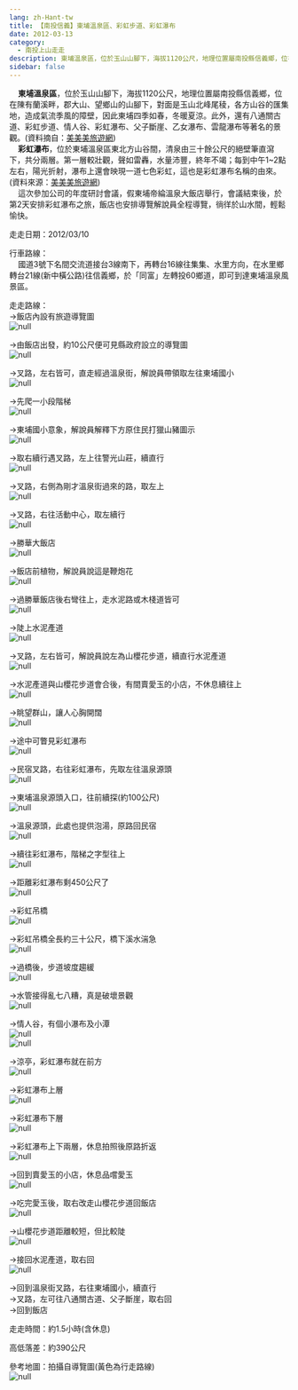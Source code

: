 ```yaml
---
lang: zh-Hant-tw
title: 【南投信義】東埔溫泉區、彩虹步道、彩虹瀑布
date: 2012-03-13
category: 
  - 南投上山走走
description: 東埔溫泉區，位於玉山山腳下，海拔1120公尺，地理位置屬南投縣信義鄉，位在陳有蘭溪畔，郡大山、望鄉山的山腳下，對面是玉山北峰尾稜，各方山谷的匯集地，造成氣流季風的障壁，因此東埔四季如春，冬暖夏涼。此外，還有八通關古道、彩虹步道、情人谷、彩虹瀑布、父子斷崖、乙女瀑布、雲龍瀑布等著名的景觀。(資料摘自：[美美美旅遊網](http://emmm.tw/L3_content.php?L3_id=12010)) 彩虹瀑布，位於東埔溫泉區東北方山谷間，清泉由三十餘公尺的絕壁筆直瀉下，共分兩層。第一層較壯觀，聲如雷轟，水量沛豐，終年不竭；每到中午1~2點左右，陽光折射，瀑布上還會映現一道七色彩虹，這也是彩虹瀑布名稱的由來。(資料來源：[美美美旅遊網](http://emmm.tw/L3_content.php?L3_id=12018)) 這次參加公司的年度研討會議，假東埔帝綸溫泉大飯店舉行，會議結束後，於第2天安排彩虹瀑布之旅，飯店也安排導覽解說員全程導覽，徜徉於山水間，輕鬆愉快。
sidebar: false
---
```


    **東埔溫泉區**，位於玉山山腳下，海拔1120公尺，地理位置屬南投縣信義鄉，位在陳有蘭溪畔，郡大山、望鄉山的山腳下，對面是玉山北峰尾稜，各方山谷的匯集地，造成氣流季風的障壁，因此東埔四季如春，冬暖夏涼。此外，還有八通關古道、彩虹步道、情人谷、彩虹瀑布、父子斷崖、乙女瀑布、雲龍瀑布等著名的景觀。(資料摘自：[美美美旅遊網](http://emmm.tw/L3_content.php?L3_id=12010))  
    **彩虹瀑布**，位於東埔溫泉區東北方山谷間，清泉由三十餘公尺的絕壁筆直瀉下，共分兩層。第一層較壯觀，聲如雷轟，水量沛豐，終年不竭；每到中午1~2點左右，陽光折射，瀑布上還會映現一道七色彩虹，這也是彩虹瀑布名稱的由來。(資料來源：[美美美旅遊網](http://emmm.tw/L3_content.php?L3_id=12018))  
    這次參加公司的年度研討會議，假東埔帝綸溫泉大飯店舉行，會議結束後，於第2天安排彩虹瀑布之旅，飯店也安排導覽解說員全程導覽，徜徉於山水間，輕鬆愉快。

走走日期：2012/03/10

行車路線：  
    國道3號下名間交流道接台3線南下，再轉台16線往集集、水里方向，在水里鄉轉台21線(新中橫公路)往信義鄉，於「同富」左轉投60鄉道，即可到達東埔溫泉風景區。

走走路線：  
→飯店內設有旅遊導覽圖  
![null](image/213900298_l.jpg)

→由飯店出發，約10公尺便可見縣政府設立的導覽圖  
![null](image/213900305_l.jpg)

→叉路，左右皆可，直走經過溫泉街，解說員帶領取左往東埔國小  
![null](image/213900308_l.jpg)

→先爬一小段階梯  
![null](image/213900312_l.jpg)

→東埔國小意象，解說員解釋下方原住民打獵山豬圖示  
![null](image/213900315_l.jpg)

→取右續行遇叉路，左上往警光山莊，續直行  
![null](image/213900319_l.jpg)

→叉路，右側為剛才溫泉街過來的路，取左上  
![null](image/213900324_l.jpg)

→叉路，右往活動中心，取左續行  
![null](image/213900329_l.jpg)

→勝華大飯店  
![null](image/213900452_l.jpg)

→飯店前植物，解說員說這是鞭炮花  
![null](image/213900337_l.jpg)

→過勝華飯店後右彎往上，走水泥路或木棧道皆可  
![null](image/213900332_l.jpg)

→陡上水泥產道  
![null](image/213900340_l.jpg)

→叉路，左右皆可，解說員說左為山櫻花步道，續直行水泥產道  
![null](image/213900345_l.jpg)

→水泥產道與山櫻花步道會合後，有間賣愛玉的小店，不休息續往上  
![null](image/213900353_l.jpg)

→眺望群山，讓人心胸開闊  
![null](image/213900356_l.jpg)

→途中可瞥見彩虹瀑布  
![null](image/213900361_l.jpg)

→民宿叉路，右往彩虹瀑布，先取左往溫泉源頭  
![null](image/213900365_l.jpg)

→東埔溫泉源頭入口，往前續探(約100公尺)  
![null](image/213900369_l.jpg)

→溫泉源頭，此處也提供泡湯，原路回民宿  
![null](image/213900422_l.jpg)

→續往彩虹瀑布，階梯之字型往上  
![null](image/213900372_l.jpg)

→距離彩虹瀑布剩450公尺了  
![null](image/213900374_l.jpg)

→彩虹吊橋  
![null](image/213900377_l.jpg)

→彩虹吊橋全長約三十公尺，橋下溪水湍急  
![null](image/213900379_l.jpg)

→過橋後，步道坡度趨緩  
![null](image/213900380_l.jpg)

→水管接得亂七八糟，真是破壞景觀  
![null](image/213900384_l.jpg)

→情人谷，有個小瀑布及小潭  
![null](image/213900389_l.jpg)  
![null](image/213900386_l.jpg)

→涼亭，彩虹瀑布就在前方  
![null](image/213900395_l.jpg)

→彩虹瀑布上層  
![null](image/213900407_l.jpg)

→彩虹瀑布下層  
![null](image/213900411_l.jpg)

→彩虹瀑布上下兩層，休息拍照後原路折返  
![null](image/213900416_l.jpg)

→回到賣愛玉的小店，休息品嚐愛玉  
![null](image/213900426_l.jpg)

→吃完愛玉後，取右改走山櫻花步道回飯店  
![null](image/213900429_l.jpg)

→山櫻花步道距離較短，但比較陡  
![null](image/213900439_l.jpg)

→接回水泥產道，取右回  
![null](image/213900445_l.jpg)

→回到溫泉街叉路，右往東埔國小，續直行  
→叉路，左可往八通關古道、父子斷崖，取右回  
→回到飯店

走走時間：約1.5小時(含休息)

高低落差：約390公尺

參考地圖：拍攝自導覽圖(黃色為行走路線)  
![null](image/213900811_l.jpg)